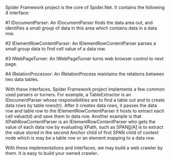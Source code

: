 Spider Framework project is the core of Spider.Net. It contains the following 4 interface:

#1 IDocumentParser: An IDocumentParser finds the data area out, and identifies a small group of data in this area which contains data in a data row.

#2 IElementRowContentParser: An IElementRowContentParser parses a small group data to find cell value of a data row.

#3 IWebPageTurner: An IWebPageTurner turns web browser control to next page.

#4 IRelationProcessor: An IRelationProcess maintains the relations between two data tables.

With these interfaces, Spider Framework project implements a few common used parsers or turners. For example, a TableExtractor is an IDocumentParser whose responsibilities are to find a table out and to create data rows by table rows(tr). After it creates data rows, it passes the data row and table row to the IElementRowContentParser it hosts to extract each cell value(td) and save them to data row. Another example is that XPathRowContentParser is an IElementRowContentParser who gets the value of each data row by evaluating XPath, such as SPAN[0](0.md)/A[1](1.md) is to extract the value stored in the second Anchor child of first SPAN child of context node which is may be a table row or an element mapping to a data row.

With these implementations and interfaces, we may build a web crawler by them. It is easy to build your owned crawler..